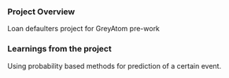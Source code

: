 ### Project Overview

 Loan defaulters project for GreyAtom pre-work


### Learnings from the project

 Using probability based methods for prediction of a certain event.


